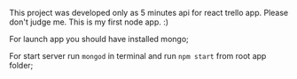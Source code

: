 This project was developed only as 5 minutes api for react trello app.
Please don't judge me. This is my first node app. :)

For launch app you should have installed mongo;

For start server run `mongod` in terminal and run `npm start` from root app folder;
